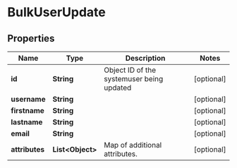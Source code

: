
# BulkUserUpdate

## Properties
Name | Type | Description | Notes
------------ | ------------- | ------------- | -------------
**id** | **String** | Object ID of the systemuser being updated |  [optional]
**username** | **String** |  |  [optional]
**firstname** | **String** |  |  [optional]
**lastname** | **String** |  |  [optional]
**email** | **String** |  |  [optional]
**attributes** | **List&lt;Object&gt;** | Map of additional attributes. |  [optional]



